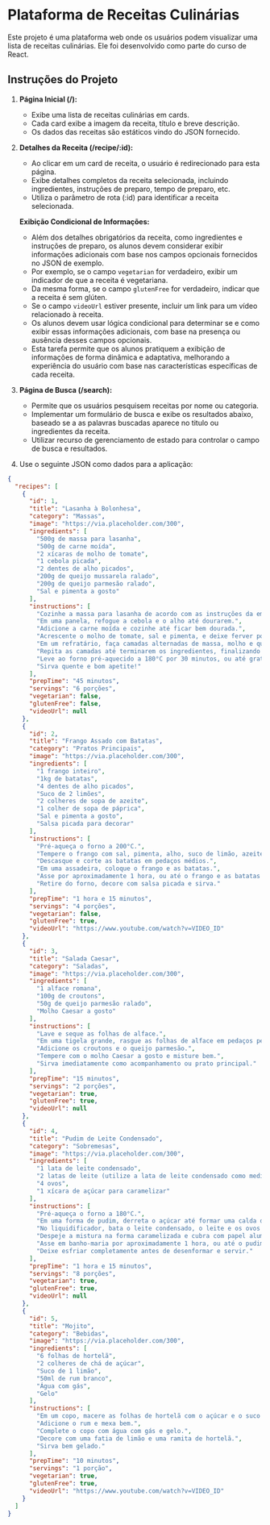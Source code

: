 # Plataforma de Receitas Culinárias

Este projeto é uma plataforma web onde os usuários podem visualizar uma lista de receitas culinárias. Ele foi desenvolvido como parte do curso de React.

## Instruções do Projeto

1. **Página Inicial (/):**

   - Exibe uma lista de receitas culinárias em cards.
   - Cada card exibe a imagem da receita, título e breve descrição.
   - Os dados das receitas são estáticos vindo do JSON fornecido.

2. **Detalhes da Receita (/recipe/:id):**

   - Ao clicar em um card de receita, o usuário é redirecionado para esta página.
   - Exibe detalhes completos da receita selecionada, incluindo ingredientes, instruções de preparo, tempo de preparo, etc.
   - Utiliza o parâmetro de rota (:id) para identificar a receita selecionada.

   **Exibição Condicional de Informações:**

   - Além dos detalhes obrigatórios da receita, como ingredientes e instruções de preparo, os alunos devem considerar exibir informações adicionais com base nos campos opcionais fornecidos no JSON de exemplo.
   - Por exemplo, se o campo `vegetarian` for verdadeiro, exibir um indicador de que a receita é vegetariana.
   - Da mesma forma, se o campo `glutenFree` for verdadeiro, indicar que a receita é sem glúten.
   - Se o campo `videoUrl` estiver presente, incluir um link para um vídeo relacionado à receita.
   - Os alunos devem usar lógica condicional para determinar se e como exibir essas informações adicionais, com base na presença ou ausência desses campos opcionais.
   - Esta tarefa permite que os alunos pratiquem a exibição de informações de forma dinâmica e adaptativa, melhorando a experiência do usuário com base nas características específicas de cada receita.

3. **Página de Busca (/search):**

   - Permite que os usuários pesquisem receitas por nome ou categoria.
   - Implementar um formulário de busca e exibe os resultados abaixo, baseado se a as palavras buscadas aparece no titulo ou ingredientes da receita.
   - Utilizar recurso de gerenciamento de estado para controlar o campo de busca e resultados.

4. Use o seguinte JSON como dados para a aplicação:

```json
{
  "recipes": [
    {
      "id": 1,
      "title": "Lasanha à Bolonhesa",
      "category": "Massas",
      "image": "https://via.placeholder.com/300",
      "ingredients": [
        "500g de massa para lasanha",
        "500g de carne moída",
        "2 xícaras de molho de tomate",
        "1 cebola picada",
        "2 dentes de alho picados",
        "200g de queijo mussarela ralado",
        "200g de queijo parmesão ralado",
        "Sal e pimenta a gosto"
      ],
      "instructions": [
        "Cozinhe a massa para lasanha de acordo com as instruções da embalagem.",
        "Em uma panela, refogue a cebola e o alho até dourarem.",
        "Adicione a carne moída e cozinhe até ficar bem dourada.",
        "Acrescente o molho de tomate, sal e pimenta, e deixe ferver por alguns minutos.",
        "Em um refratário, faça camadas alternadas de massa, molho e queijo.",
        "Repita as camadas até terminarem os ingredientes, finalizando com queijo.",
        "Leve ao forno pré-aquecido a 180°C por 30 minutos, ou até gratinar.",
        "Sirva quente e bom apetite!"
      ],
      "prepTime": "45 minutos",
      "servings": "6 porções",
      "vegetarian": false,
      "glutenFree": false,
      "videoUrl": null
    },
    {
      "id": 2,
      "title": "Frango Assado com Batatas",
      "category": "Pratos Principais",
      "image": "https://via.placeholder.com/300",
      "ingredients": [
        "1 frango inteiro",
        "1kg de batatas",
        "4 dentes de alho picados",
        "Suco de 2 limões",
        "2 colheres de sopa de azeite",
        "1 colher de sopa de páprica",
        "Sal e pimenta a gosto",
        "Salsa picada para decorar"
      ],
      "instructions": [
        "Pré-aqueça o forno a 200°C.",
        "Tempere o frango com sal, pimenta, alho, suco de limão, azeite e páprica.",
        "Descasque e corte as batatas em pedaços médios.",
        "Em uma assadeira, coloque o frango e as batatas.",
        "Asse por aproximadamente 1 hora, ou até o frango e as batatas estarem bem dourados.",
        "Retire do forno, decore com salsa picada e sirva."
      ],
      "prepTime": "1 hora e 15 minutos",
      "servings": "4 porções",
      "vegetarian": false,
      "glutenFree": true,
      "videoUrl": "https://www.youtube.com/watch?v=VIDEO_ID"
    },
    {
      "id": 3,
      "title": "Salada Caesar",
      "category": "Saladas",
      "image": "https://via.placeholder.com/300",
      "ingredients": [
        "1 alface romana",
        "100g de croutons",
        "50g de queijo parmesão ralado",
        "Molho Caesar a gosto"
      ],
      "instructions": [
        "Lave e seque as folhas de alface.",
        "Em uma tigela grande, rasgue as folhas de alface em pedaços pequenos.",
        "Adicione os croutons e o queijo parmesão.",
        "Tempere com o molho Caesar a gosto e misture bem.",
        "Sirva imediatamente como acompanhamento ou prato principal."
      ],
      "prepTime": "15 minutos",
      "servings": "2 porções",
      "vegetarian": true,
      "glutenFree": true,
      "videoUrl": null
    },
    {
      "id": 4,
      "title": "Pudim de Leite Condensado",
      "category": "Sobremesas",
      "image": "https://via.placeholder.com/300",
      "ingredients": [
        "1 lata de leite condensado",
        "2 latas de leite (utilize a lata de leite condensado como medida)",
        "4 ovos",
        "1 xícara de açúcar para caramelizar"
      ],
      "instructions": [
        "Pré-aqueça o forno a 180°C.",
        "Em uma forma de pudim, derreta o açúcar até formar uma calda dourada e reserve.",
        "No liquidificador, bata o leite condensado, o leite e os ovos até obter uma mistura homogênea.",
        "Despeje a mistura na forma caramelizada e cubra com papel alumínio.",
        "Asse em banho-maria por aproximadamente 1 hora, ou até o pudim estar firme.",
        "Deixe esfriar completamente antes de desenformar e servir."
      ],
      "prepTime": "1 hora e 15 minutos",
      "servings": "8 porções",
      "vegetarian": true,
      "glutenFree": true,
      "videoUrl": null
    },
    {
      "id": 5,
      "title": "Mojito",
      "category": "Bebidas",
      "image": "https://via.placeholder.com/300",
      "ingredients": [
        "6 folhas de hortelã",
        "2 colheres de chá de açúcar",
        "Suco de 1 limão",
        "50ml de rum branco",
        "Água com gás",
        "Gelo"
      ],
      "instructions": [
        "Em um copo, macere as folhas de hortelã com o açúcar e o suco de limão.",
        "Adicione o rum e mexa bem.",
        "Complete o copo com água com gás e gelo.",
        "Decore com uma fatia de limão e uma ramita de hortelã.",
        "Sirva bem gelado."
      ],
      "prepTime": "10 minutos",
      "servings": "1 porção",
      "vegetarian": true,
      "glutenFree": true,
      "videoUrl": "https://www.youtube.com/watch?v=VIDEO_ID"
    }
  ]
}
```
